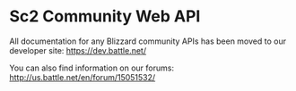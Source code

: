 # Sc2 Community Web API

All documentation for any Blizzard community APIs has been moved to our
developer site: https://dev.battle.net/

You can also find information on our forums:
http://us.battle.net/en/forum/15051532/
